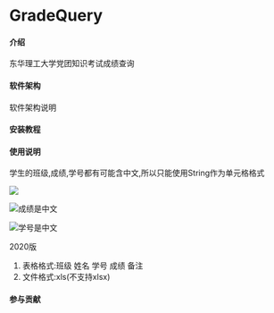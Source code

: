 # GradeQuery

#### 介绍
东华理工大学党团知识考试成绩查询

#### 软件架构
软件架构说明


#### 安装教程

#### 使用说明

学生的班级,成绩,学号都有可能含中文,所以只能使用String作为单元格格式

![](https://gitee.com/star1128/typora/raw/master/images/班级是中文.PNG)

![成绩是中文](https://gitee.com/star1128/typora/raw/master/images/成绩是中文.PNG)

![学号是中文](https://gitee.com/star1128/typora/raw/master/images/学号是中文.PNG)

2020版

1.  表格格式:班级 姓名 学号 成绩 备注
2.  文件格式:xls(不支持xlsx)



#### 参与贡献
